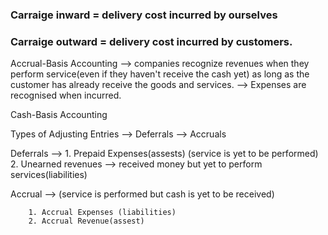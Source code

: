 

### Carraige inward = delivery cost incurred by ourselves
### Carraige outward  = delivery cost incurred by customers.


Accrual-Basis Accounting 
--> companies recognize revenues when they perform service(even if they haven't receive the cash yet) as long as the customer has already
receive the goods and services. 
--> Expenses are recognised when incurred.

Cash-Basis Accounting


Types of Adjusting Entries
--> Deferrals
--> Accruals

Deferrals -->                     1. Prepaid Expenses(assests)
(service is yet to be performed)  2. Unearned revenues --> received money but yet to perform services(liabilities)

Accrual --> (service is performed but cash is yet to be received) 

		1. Accrual Expenses (liabilities)
		2. Accrual Revenue(assest)

